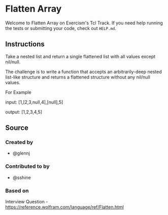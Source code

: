 # Flatten Array

Welcome to Flatten Array on Exercism's Tcl Track.
If you need help running the tests or submitting your code, check out `HELP.md`.

## Instructions

Take a nested list and return a single flattened list with all values except nil/null.

The challenge is to write a function that accepts an arbitrarily-deep nested list-like structure and returns a flattened structure without any nil/null values.

For Example

input: [1,[2,3,null,4],[null],5]

output: [1,2,3,4,5]

## Source

### Created by

- @glennj

### Contributed to by

- @sshine

### Based on

Interview Question - https://reference.wolfram.com/language/ref/Flatten.html